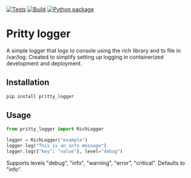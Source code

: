 [![Tests](https://github.com/leon-gorissen/pritty_logger/actions/workflows/test.yml/badge.svg)](https://github.com/leon-gorissen/pritty_logger/actions/workflows/test.yml)
[![Build](https://github.com/leon-gorissen/pritty_logger/actions/workflows/build.yml/badge.svg)](https://github.com/leon-gorissen/pritty_logger/actions/workflows/build.yml)
[![Python package](https://github.com/leon-gorissen/pritty_logger/actions/workflows/publish.yml/badge.svg)](https://github.com/leon-gorissen/pritty_logger/actions/workflows/publish.yml)

# Pritty logger

A simple logger that logs to console using the rich library and to file in /var/log. Created to simplify setting up logging in containerized development and deployment.

## Installation 

```bash
pip install pritty_logger
``` 

## Usage

```python
from pritty_logger import RichLogger

logger = RichLogger("example")
logger.log("This is an info message")
logger.log({"key": "value"}, level="debug")
```

Supports levels "debug", "info", "warning", "error", "critical". Defaults to "info".